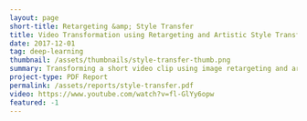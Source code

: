 ```yaml
---
layout: page
short-title: Retargeting &amp; Style Transfer
title: Video Transformation using Retargeting and Artistic Style Transfer
date: 2017-12-01
tag: deep-learning
thumbnail: /assets/thumbnails/style-transfer-thumb.png
summary: Transforming a short video clip using image retargeting and artistic style transfer.
project-type: PDF Report
permalink: /assets/reports/style-transfer.pdf
video: https://www.youtube.com/watch?v=fl-GlYy6opw
featured: -1
---
```

